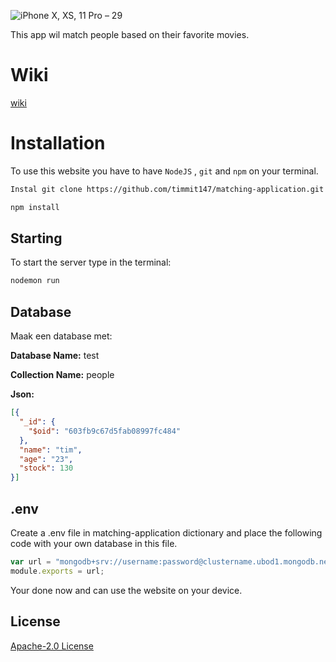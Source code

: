 ![iPhone X, XS, 11 Pro – 29](https://user-images.githubusercontent.com/29665951/109518608-aec35d00-7aaa-11eb-8641-45633a293ffb.png)

This app wil match people based on their favorite movies.

# Wiki 
[wiki][wiki]

# Installation

To use this website you have to have ```NodeJS``` , ```git``` and ```npm``` on your terminal.

```bash
Instal git clone https://github.com/timmit147/matching-application.git
```
```bash
npm install
```


## Starting
To start the server type in the terminal:

```bash
nodemon run
```

## Database

Maak een database met:

**Database Name:** test

**Collection Name:** people

**Json:**
```json
[{
  "_id": {
    "$oid": "603fb9c67d5fab08997fc484"
  },
  "name": "tim",
  "age": "23",
  "stock": 130
}]
```
## .env

Create a .env file in matching-application dictionary and place the following code with your own database in this file.

```javascript
var url = "mongodb+srv://username:password@clustername.ubod1.mongodb.net/test";
module.exports = url;
```

Your done now and can use the website on your device.

## License
[Apache-2.0 License][License]

[wiki]:https://github.com/timmit147/matching-application/wiki
[License]:https://github.com/timmit147/matching-application/blob/main/LICENSE

